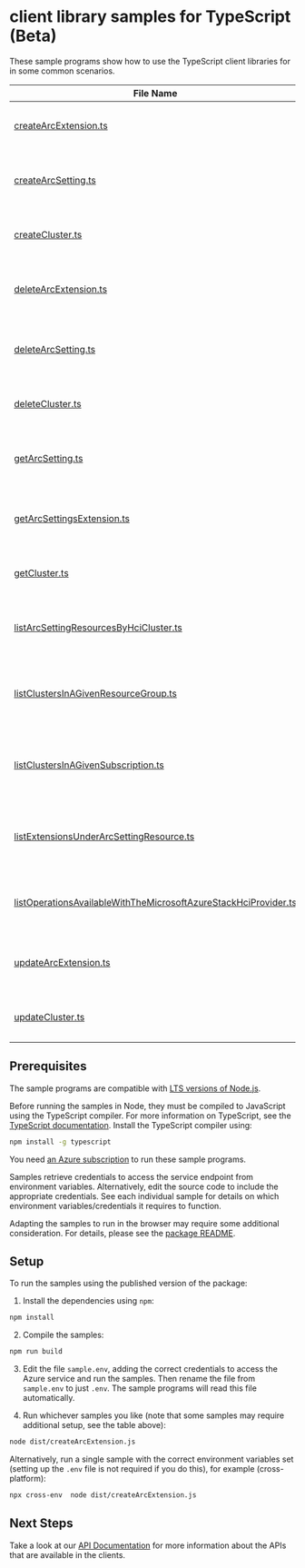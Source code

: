# client library samples for TypeScript (Beta)

These sample programs show how to use the TypeScript client libraries for in some common scenarios.

| **File Name**                                                                                                                   | **Description**                                                                                                                                                                                        |
| ------------------------------------------------------------------------------------------------------------------------------- | ------------------------------------------------------------------------------------------------------------------------------------------------------------------------------------------------------ |
| [createArcExtension.ts][createarcextension]                                                                                     | Create Extension for HCI cluster. x-ms-original-file: specification/azurestackhci/resource-manager/Microsoft.AzureStackHCI/stable/2022-01-01/examples/PutExtension.json                                |
| [createArcSetting.ts][createarcsetting]                                                                                         | Create ArcSetting for HCI cluster. x-ms-original-file: specification/azurestackhci/resource-manager/Microsoft.AzureStackHCI/stable/2022-01-01/examples/PutArcSetting.json                              |
| [createCluster.ts][createcluster]                                                                                               | Create an HCI cluster. x-ms-original-file: specification/azurestackhci/resource-manager/Microsoft.AzureStackHCI/stable/2022-01-01/examples/CreateCluster.json                                          |
| [deleteArcExtension.ts][deletearcextension]                                                                                     | Delete particular Arc Extension of HCI Cluster. x-ms-original-file: specification/azurestackhci/resource-manager/Microsoft.AzureStackHCI/stable/2022-01-01/examples/DeleteExtension.json               |
| [deleteArcSetting.ts][deletearcsetting]                                                                                         | Delete ArcSetting resource details of HCI Cluster. x-ms-original-file: specification/azurestackhci/resource-manager/Microsoft.AzureStackHCI/stable/2022-01-01/examples/DeleteArcSetting.json           |
| [deleteCluster.ts][deletecluster]                                                                                               | Delete an HCI cluster. x-ms-original-file: specification/azurestackhci/resource-manager/Microsoft.AzureStackHCI/stable/2022-01-01/examples/DeleteCluster.json                                          |
| [getArcSetting.ts][getarcsetting]                                                                                               | Get ArcSetting resource details of HCI Cluster. x-ms-original-file: specification/azurestackhci/resource-manager/Microsoft.AzureStackHCI/stable/2022-01-01/examples/GetArcSetting.json                 |
| [getArcSettingsExtension.ts][getarcsettingsextension]                                                                           | Get particular Arc Extension of HCI Cluster. x-ms-original-file: specification/azurestackhci/resource-manager/Microsoft.AzureStackHCI/stable/2022-01-01/examples/GetExtension.json                     |
| [getCluster.ts][getcluster]                                                                                                     | Get HCI cluster. x-ms-original-file: specification/azurestackhci/resource-manager/Microsoft.AzureStackHCI/stable/2022-01-01/examples/GetCluster.json                                                   |
| [listArcSettingResourcesByHciCluster.ts][listarcsettingresourcesbyhcicluster]                                                   | Get ArcSetting resources of HCI Cluster. x-ms-original-file: specification/azurestackhci/resource-manager/Microsoft.AzureStackHCI/stable/2022-01-01/examples/ListArcSettingsByCluster.json             |
| [listClustersInAGivenResourceGroup.ts][listclustersinagivenresourcegroup]                                                       | List all HCI clusters in a resource group. x-ms-original-file: specification/azurestackhci/resource-manager/Microsoft.AzureStackHCI/stable/2022-01-01/examples/ListClustersByResourceGroup.json        |
| [listClustersInAGivenSubscription.ts][listclustersinagivensubscription]                                                         | List all HCI clusters in a subscription. x-ms-original-file: specification/azurestackhci/resource-manager/Microsoft.AzureStackHCI/stable/2022-01-01/examples/ListClustersBySubscription.json           |
| [listExtensionsUnderArcSettingResource.ts][listextensionsunderarcsettingresource]                                               | List all Extensions under ArcSetting resource. x-ms-original-file: specification/azurestackhci/resource-manager/Microsoft.AzureStackHCI/stable/2022-01-01/examples/ListExtensionsByArcSetting.json     |
| [listOperationsAvailableWithTheMicrosoftAzureStackHciProvider.ts][listoperationsavailablewiththemicrosoftazurestackhciprovider] | List all available Microsoft.AzureStackHCI provider operations x-ms-original-file: specification/azurestackhci/resource-manager/Microsoft.AzureStackHCI/stable/2022-01-01/examples/ListOperations.json |
| [updateArcExtension.ts][updatearcextension]                                                                                     | Update Extension for HCI cluster. x-ms-original-file: specification/azurestackhci/resource-manager/Microsoft.AzureStackHCI/stable/2022-01-01/examples/PatchExtension.json                              |
| [updateCluster.ts][updatecluster]                                                                                               | Update an HCI cluster. x-ms-original-file: specification/azurestackhci/resource-manager/Microsoft.AzureStackHCI/stable/2022-01-01/examples/UpdateCluster.json                                          |

## Prerequisites

The sample programs are compatible with [LTS versions of Node.js](https://github.com/nodejs/release#release-schedule).

Before running the samples in Node, they must be compiled to JavaScript using the TypeScript compiler. For more information on TypeScript, see the [TypeScript documentation][typescript]. Install the TypeScript compiler using:

```bash
npm install -g typescript
```

You need [an Azure subscription][freesub] to run these sample programs.

Samples retrieve credentials to access the service endpoint from environment variables. Alternatively, edit the source code to include the appropriate credentials. See each individual sample for details on which environment variables/credentials it requires to function.

Adapting the samples to run in the browser may require some additional consideration. For details, please see the [package README][package].

## Setup

To run the samples using the published version of the package:

1. Install the dependencies using `npm`:

```bash
npm install
```

2. Compile the samples:

```bash
npm run build
```

3. Edit the file `sample.env`, adding the correct credentials to access the Azure service and run the samples. Then rename the file from `sample.env` to just `.env`. The sample programs will read this file automatically.

4. Run whichever samples you like (note that some samples may require additional setup, see the table above):

```bash
node dist/createArcExtension.js
```

Alternatively, run a single sample with the correct environment variables set (setting up the `.env` file is not required if you do this), for example (cross-platform):

```bash
npx cross-env  node dist/createArcExtension.js
```

## Next Steps

Take a look at our [API Documentation][apiref] for more information about the APIs that are available in the clients.

[createarcextension]: https://github.com/Azure/azure-sdk-for-js/blob/main/sdk/azurestackhci/arm-azurestackhci/samples/v1-beta/typescript/src/createArcExtension.ts
[createarcsetting]: https://github.com/Azure/azure-sdk-for-js/blob/main/sdk/azurestackhci/arm-azurestackhci/samples/v1-beta/typescript/src/createArcSetting.ts
[createcluster]: https://github.com/Azure/azure-sdk-for-js/blob/main/sdk/azurestackhci/arm-azurestackhci/samples/v1-beta/typescript/src/createCluster.ts
[deletearcextension]: https://github.com/Azure/azure-sdk-for-js/blob/main/sdk/azurestackhci/arm-azurestackhci/samples/v1-beta/typescript/src/deleteArcExtension.ts
[deletearcsetting]: https://github.com/Azure/azure-sdk-for-js/blob/main/sdk/azurestackhci/arm-azurestackhci/samples/v1-beta/typescript/src/deleteArcSetting.ts
[deletecluster]: https://github.com/Azure/azure-sdk-for-js/blob/main/sdk/azurestackhci/arm-azurestackhci/samples/v1-beta/typescript/src/deleteCluster.ts
[getarcsetting]: https://github.com/Azure/azure-sdk-for-js/blob/main/sdk/azurestackhci/arm-azurestackhci/samples/v1-beta/typescript/src/getArcSetting.ts
[getarcsettingsextension]: https://github.com/Azure/azure-sdk-for-js/blob/main/sdk/azurestackhci/arm-azurestackhci/samples/v1-beta/typescript/src/getArcSettingsExtension.ts
[getcluster]: https://github.com/Azure/azure-sdk-for-js/blob/main/sdk/azurestackhci/arm-azurestackhci/samples/v1-beta/typescript/src/getCluster.ts
[listarcsettingresourcesbyhcicluster]: https://github.com/Azure/azure-sdk-for-js/blob/main/sdk/azurestackhci/arm-azurestackhci/samples/v1-beta/typescript/src/listArcSettingResourcesByHciCluster.ts
[listclustersinagivenresourcegroup]: https://github.com/Azure/azure-sdk-for-js/blob/main/sdk/azurestackhci/arm-azurestackhci/samples/v1-beta/typescript/src/listClustersInAGivenResourceGroup.ts
[listclustersinagivensubscription]: https://github.com/Azure/azure-sdk-for-js/blob/main/sdk/azurestackhci/arm-azurestackhci/samples/v1-beta/typescript/src/listClustersInAGivenSubscription.ts
[listextensionsunderarcsettingresource]: https://github.com/Azure/azure-sdk-for-js/blob/main/sdk/azurestackhci/arm-azurestackhci/samples/v1-beta/typescript/src/listExtensionsUnderArcSettingResource.ts
[listoperationsavailablewiththemicrosoftazurestackhciprovider]: https://github.com/Azure/azure-sdk-for-js/blob/main/sdk/azurestackhci/arm-azurestackhci/samples/v1-beta/typescript/src/listOperationsAvailableWithTheMicrosoftAzureStackHciProvider.ts
[updatearcextension]: https://github.com/Azure/azure-sdk-for-js/blob/main/sdk/azurestackhci/arm-azurestackhci/samples/v1-beta/typescript/src/updateArcExtension.ts
[updatecluster]: https://github.com/Azure/azure-sdk-for-js/blob/main/sdk/azurestackhci/arm-azurestackhci/samples/v1-beta/typescript/src/updateCluster.ts
[apiref]: https://docs.microsoft.com/javascript/api/@azure/arm-azurestackhci?view=azure-node-preview
[freesub]: https://azure.microsoft.com/free/
[package]: https://github.com/Azure/azure-sdk-for-js/tree/main/sdk/azurestackhci/arm-azurestackhci/README.md
[typescript]: https://www.typescriptlang.org/docs/home.html
